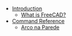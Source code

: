 * [Introduction](user-documentation/README.md) 
  * [What is FreeCAD?](user-documentation/about.md)
* [Command Reference](command-reference/README.md) 
  * [Arco na Parede](command-reference/Arch_Wall.md)